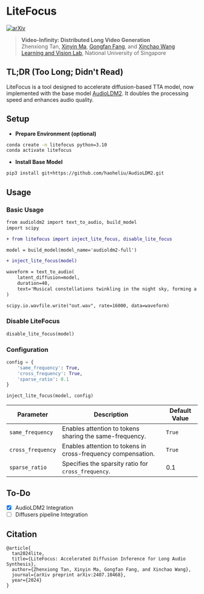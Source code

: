 
<!-- <div align="center"> -->



# LiteFocus 

<!-- <img src="assets/LOGO.jpg" height="128px" style="border-radius: 28px;"/> -->
<!-- <br> -->
<a href="https://arxiv.org/abs/2407.10468"><img src="https://img.shields.io/badge/ariXv-2407.10468-A42C25.svg" alt="arXiv"></a>
<br>

<!-- </div> -->

> **Video-Infinity: Distributed Long Video Generation**
> <br>
> Zhenxiong Tan, 
> [Xinyin Ma](https://horseee.github.io), 
> [Gongfan Fang](https://fangggf.github.io), 
> and 
> [Xinchao Wang](https://sites.google.com/site/sitexinchaowang/)
> <br>
> [Learning and Vision Lab](http://lv-nus.org/), National University of Singapore
> <br>


## TL;DR (Too Long; Didn't Read)
LiteFocus is a tool designed to accelerate diffusion-based TTA model, now implemented with the base model [AudioLDM2](https://audioldm.github.io/audioldm2). It doubles the processing speed and enhances audio quality.


## Setup
* **Prepare Environment (optional)**
```bash
conda create -n litefocus python=3.10
conda activate litefocus
```
* **Install Base Model**
```bash
pip3 install git+https://github.com/haoheliu/AudioLDM2.git
```


## Usage
### Basic Usage
```diff
from audioldm2 import text_to_audio, build_model
import scipy

+ from litefocus import inject_lite_focus, disable_lite_focus

model = build_model(model_name='audioldm2-full')

+ inject_lite_focus(model)

waveform = text_to_audio(
    latent_diffusion=model,
    duration=40,
    text='Musical constellations twinkling in the night sky, forming a cosmic melody.',
)

scipy.io.wavfile.write("out.wav", rate=16000, data=waveform)
```

### Disable LiteFocus
```python
disable_lite_focus(model)
```


### Configuration
```python
config = {
    'same_frequency': True,
    'cross_frequency': True,
    'sparse_ratio': 0.1
}

inject_lite_focus(model, config)
```


| Parameter         | Description                                                            | Default Value |
| ----------------- | ---------------------------------------------------------------------- | ------------- |
| `same_frequency`  | Enables attention to tokens sharing the same-frequency.                | `True`        |
| `cross_frequency` | Enables attention to tokens in cross-frequency           compensation. | `True`        |
| `sparse_ratio`    | Specifies the sparsity ratio for `cross_frequency`.                    | 0.1           |


## To-Do
- [x] AudioLDM2 Integration
- [ ] Diffusers pipeline Integration

## Citation
```
@article{
  tan2024lite,
  title={LiteFocus: Accelerated Diffusion Inference for Long Audio Synthesis},
  author={Zhenxiong Tan, Xinyin Ma, Gongfan Fang, and Xinchao Wang},
  journal={arXiv preprint arXiv:2407.10468},
  year={2024}
}
```
